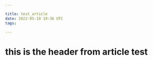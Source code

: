 ```yaml
---

title: test_article
date: 2022-05-18 19:36 UTC
tags: 

---
```



# this is the header from article test

